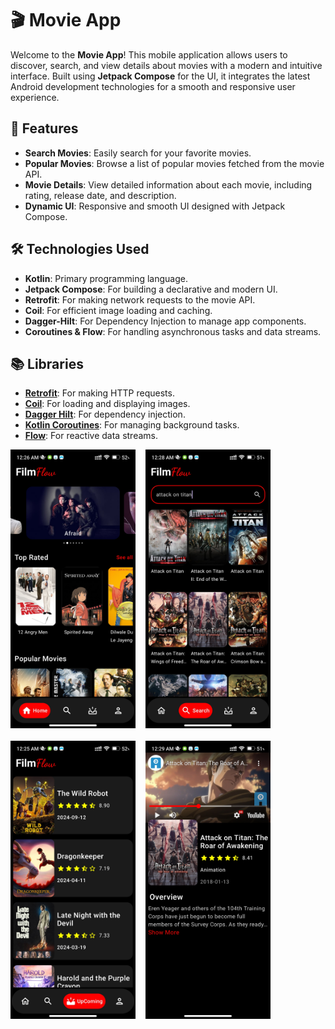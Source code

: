 # 🎬 Movie App

Welcome to the **Movie App**! This mobile application allows users to discover, search, and view details about movies with a modern and intuitive interface. Built using **Jetpack Compose** for the UI, it integrates the latest Android development technologies for a smooth and responsive user experience.

## 🚀 Features

- **Search Movies**: Easily search for your favorite movies.
- **Popular Movies**: Browse a list of popular movies fetched from the movie API.
- **Movie Details**: View detailed information about each movie, including rating, release date, and description.
- **Dynamic UI**: Responsive and smooth UI designed with Jetpack Compose.

## 🛠️ Technologies Used

- **Kotlin**: Primary programming language.
- **Jetpack Compose**: For building a declarative and modern UI.
- **Retrofit**: For making network requests to the movie API.
- **Coil**: For efficient image loading and caching.
- **Dagger-Hilt**: For Dependency Injection to manage app components.
- **Coroutines & Flow**: For handling asynchronous tasks and data streams.
  
## 📚 Libraries

- [**Retrofit**](https://square.github.io/retrofit/): For making HTTP requests.
- [**Coil**](https://coil-kt.github.io/coil/): For loading and displaying images.
- [**Dagger Hilt**](https://dagger.dev/hilt/): For dependency injection.
- [**Kotlin Coroutines**](https://kotlinlang.org/docs/coroutines-overview.html): For managing background tasks.
- [**Flow**](https://developer.android.com/kotlin/flow): For reactive data streams.

<img src="./screenshots/home.jpg" alt="Home Screen" width="200"/>&nbsp;&nbsp;&nbsp;&nbsp;<img src="./screenshots/search.jpg" alt="Home Screen" width="200"/><br/><br/>
<img src="./screenshots/upcoming.jpg" alt="Home Screen" width="200"/>&nbsp;&nbsp;&nbsp;&nbsp;<img src="./screenshots/detail.jpg" alt="Home Screen" width="200"/>




